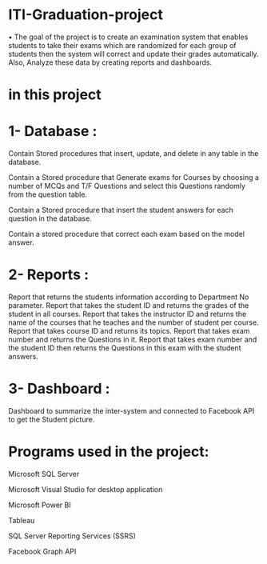 # ITI-Graduation-project
•	The goal of the project is to create an examination system that enables students to take their exams which are 
  randomized for each group of students then the system will correct and update their grades automatically. 
  Also, Analyze these data by creating reports and dashboards.
  
# in this project
# 1- Database :
Contain Stored procedures that insert, update, and delete in any table in the database.

Contain a Stored procedure that Generate exams for Courses by choosing a number of MCQs and T/F Questions and select this Questions randomly from the question table.

Contain a Stored procedure that insert the student answers for each question in the database.

Contain a stored procedure that correct each exam based on the model answer.

# 2- Reports :
Report that returns the students information according to Department No parameter.
Report that takes the student ID and returns the grades of the student in all courses.
Report that takes the instructor ID and returns the name of the courses that he teaches and the number of student per course.
Report that takes course ID and returns its topics.
Report that takes exam number and returns the Questions in it.
Report that takes exam number and the student ID then returns the Questions in this exam with the student answers.

# 3- Dashboard :
Dashboard to summarize the inter-system and connected to Facebook API to get the Student picture.

# Programs used in the project:
Microsoft SQL Server

Microsoft Visual Studio for desktop application

Microsoft Power BI

Tableau

SQL Server Reporting Services (SSRS)

Facebook Graph API
